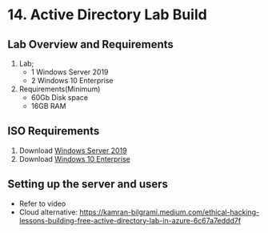 # 14. Active Directory Lab Build


## Lab Overview and Requirements

1. Lab;
	- 1 Windows Server 2019
	- 2 Windows 10 Enterprise
2. Requirements(Minimum)
	- 60Gb Disk space
	- 16GB RAM

## ISO Requirements

1. Download [Windows Server 2019](https://www.microsoft.com/en-us/evalcenter/evaluate-windows-server-2019)
2. Download [Windows 10 Enterprise](https://www.microsoft.com/en-us/evalcenter/evaluate-windows-10-enterprise)

## Setting up the server and users

- Refer to video
- Cloud alternative: https://kamran-bilgrami.medium.com/ethical-hacking-lessons-building-free-active-directory-lab-in-azure-6c67a7eddd7f




